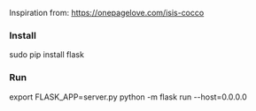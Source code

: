 Inspiration from: https://onepagelove.com/isis-cocco

### Install

sudo pip install flask

### Run

export FLASK_APP=server.py
python -m flask run --host=0.0.0.0



